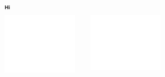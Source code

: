 ### Hi

<img align="left"  width="45%" alt="Something went wrong 😢" src="https://raw.githubusercontent.com/Lukasdotcom/lukasdotcom/main/metrics.plugin.habits.facts.svg">
<img align="right" width="45%" alt="Something went wrong 😢" src="https://raw.githubusercontent.com/Lukasdotcom/lukasdotcom/main/metrics.plugin.languages.indepth.svg">
<img align="right" width="45%" alt="Something went wrong 😢" src="https://raw.githubusercontent.com/Lukasdotcom/lukasdotcom/main/metrics.plugin.lines.svg">
